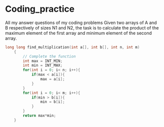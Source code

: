 # Coding_practice
All my answer questions of my coding problems 
Given two arrays of A and B respectively of sizes N1 and N2, the task is to calculate the product of the maximum element of the first array and minimum element of the second array.

```cpp
long long find_multiplication(int a[], int b[], int n, int m)
    {
        // Complete the function
        int max = INT_MIN;
        int min = INT_MAX;
        for(int i = 0; i< n; i++){
            if(max < a[i]){
                max = a[i];
            }
        }
        for(int i = 0; i< m; i++){
            if(min > b[i]){
                min = b[i];
            }
        }
        return max*min;
    }
```
